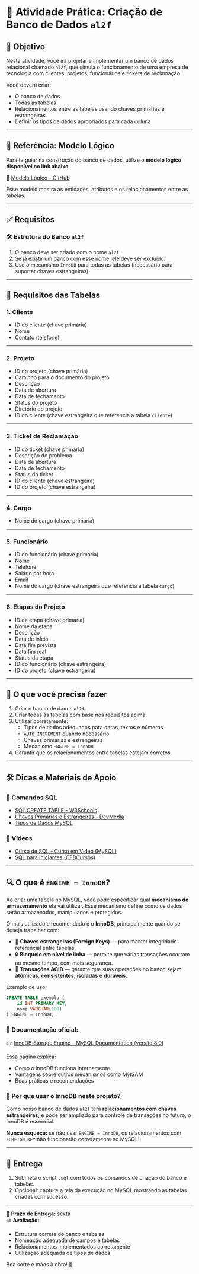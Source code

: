 # 💾 Atividade Prática: Criação de Banco de Dados `al2f`

## 🎯 Objetivo

Nesta atividade, você irá projetar e implementar um banco de dados relacional chamado `al2f`, que simula o funcionamento de uma empresa de tecnologia com clientes, projetos, funcionários e tickets de reclamação.

Você deverá criar:
- O banco de dados
- Todas as tabelas
- Relacionamentos entre as tabelas usando chaves primárias e estrangeiras
- Definir os tipos de dados apropriados para cada coluna

---

## 🧭 Referência: Modelo Lógico

Para te guiar na construção do banco de dados, utilize o **modelo lógico disponível no link abaixo**:

🔗 [Modelo Lógico - GitHub](https://github.com/izaq-code/ProjetosII-Bancos-de-Dados/blob/main/docs/modelo_logico.png)

Esse modelo mostra as entidades, atributos e os relacionamentos entre as tabelas.

---

## ✅ Requisitos

### 🛠 Estrutura do Banco `al2f`

1. O banco deve ser criado com o nome `al2f`.
2. Se já existir um banco com esse nome, ele deve ser excluído.
3. Use o mecanismo `InnoDB` para todas as tabelas (necessário para suportar chaves estrangeiras).

---

## 🔹 Requisitos das Tabelas

### 1. **Cliente**
- ID do cliente (chave primária)
- Nome
- Contato (telefone)

---

### 2. **Projeto**
- ID do projeto (chave primária)
- Caminho para o documento do projeto
- Descrição
- Data de abertura
- Data de fechamento
- Status do projeto
- Diretório do projeto
- ID do cliente (chave estrangeira que referencia a tabela `cliente`)

---

### 3. **Ticket de Reclamação**
- ID do ticket (chave primária)
- Descrição do problema
- Data de abertura
- Data de fechamento
- Status do ticket
- ID do cliente (chave estrangeira)
- ID do projeto (chave estrangeira)

---

### 4. **Cargo**
- Nome do cargo (chave primária)

---

### 5. **Funcionário**
- ID do funcionário (chave primária)
- Nome
- Telefone
- Salário por hora
- Email
- Nome do cargo (chave estrangeira que referencia a tabela `cargo`)

---

### 6. **Etapas do Projeto**
- ID da etapa (chave primária)
- Nome da etapa
- Descrição
- Data de início
- Data fim prevista
- Data fim real
- Status da etapa
- ID do funcionário (chave estrangeira)
- ID do projeto (chave estrangeira)

---

## 🧠 O que você precisa fazer

1. Criar o banco de dados `al2f`.
2. Criar todas as tabelas com base nos requisitos acima.
3. Utilizar corretamente:
   - Tipos de dados adequados para datas, textos e números
   - `AUTO_INCREMENT` quando necessário
   - Chaves primárias e estrangeiras
   - Mecanismo `ENGINE = InnoDB`
4. Garantir que os relacionamentos entre tabelas estejam corretos.

---

## 🛠 Dicas e Materiais de Apoio

### 📘 Comandos SQL
- [SQL CREATE TABLE - W3Schools](https://www.w3schools.com/sql/sql_create_table.asp)
- [Chaves Primárias e Estrangeiras - DevMedia](https://www.devmedia.com.br/sql-primary-key-e-foreign-key/18945/)
- [Tipos de Dados MySQL](https://dev.mysql.com/doc/refman/8.0/en/data-types.html)

### 🎥 Vídeos
- [Curso de SQL - Curso em Vídeo (MySQL)](https://www.youtube.com/watch?v=Ofktsne-utM&list=PLHz_AreHm4dkBs-795Dsgvau_ekxg8g1r)
- [SQL para Iniciantes (CFBCursos)](https://www.youtube.com/watch?v=adIIAEc3Q04&list=PLx4x_zx8csUgQUjExcssR3utb3JIX6Kra)

---

## 🔍 O que é `ENGINE = InnoDB`?

Ao criar uma tabela no MySQL, você pode especificar qual **mecanismo de armazenamento** ela vai utilizar. Esse mecanismo define como os dados serão armazenados, manipulados e protegidos.

O mais utilizado e recomendado é o **InnoDB**, principalmente quando se deseja trabalhar com:
- 🔑 **Chaves estrangeiras (Foreign Keys)** — para manter integridade referencial entre tabelas.
- 🔒 **Bloqueio em nível de linha** — permite que várias transações ocorram ao mesmo tempo, com mais segurança.
- 🔁 **Transações ACID** — garante que suas operações no banco sejam **atômicas**, **consistentes**, **isoladas** e **duráveis**.

Exemplo de uso:

```sql
CREATE TABLE exemplo (
    id INT PRIMARY KEY,
    nome VARCHAR(100)
) ENGINE = InnoDB;
```

### 📘 Documentação oficial:
👉 [InnoDB Storage Engine – MySQL Documentation (versão 8.0)](https://dev.mysql.com/doc/refman/8.0/en/innodb-storage-engine.html)

Essa página explica:
- Como o InnoDB funciona internamente
- Vantagens sobre outros mecanismos como MyISAM
- Boas práticas e recomendações

### 📌 Por que usar o InnoDB neste projeto?

Como nosso banco de dados `al2f` terá **relacionamentos com chaves estrangeiras**, e pode ser ampliado para controle de transações no futuro, o InnoDB é essencial.

**Nunca esqueça:** se não usar `ENGINE = InnoDB`, os relacionamentos com `FOREIGN KEY` não funcionarão corretamente no MySQL!

---

## 📩 Entrega

1. Submeta o script `.sql` com todos os comandos de criação do banco e tabelas.
2. Opcional: capture a tela da execução no MySQL mostrando as tabelas criadas com sucesso.

---

📅 **Prazo de Entrega:** sexta  
📊 **Avaliação:**  
- Estrutura correta do banco e tabelas  
- Nomeação adequada de campos e tabelas  
- Relacionamentos implementados corretamente  
- Utilização adequada de tipos de dados

Boa sorte e mãos à obra! 🚀
```
